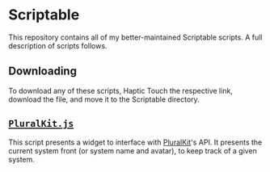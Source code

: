 # Scriptable

This repository contains all of my better-maintained Scriptable scripts. A full description of scripts follows.

## Downloading

To download any of these scripts, Haptic Touch the respective link, download the file, and move it to the Scriptable directory.

## [`PluralKit.js`](https://ghcdn.rawgit.org/SapphicCode/Scriptable/mistress/PluralKit.js)

This script presents a widget to interface with [PluralKit](https://pluralkit.me)'s API. It presents the current system front (or system name and avatar), to keep track of a given system.
